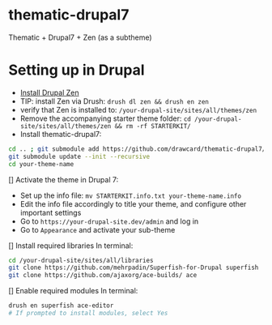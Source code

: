 # thematic-drupal7
Thematic + Drupal7 + Zen (as a subtheme)

# Setting up in Drupal
* [Install Drupal Zen](https://www.drupal.org/docs/7/themes/zen/installing-zen) 
 * TIP: install Zen via Drush: ```drush dl zen && drush en zen```
 * verify that Zen is installed to: ```/your-drupal-site/sites/all/themes/zen```
* Remove the accompanying starter theme folder: ```cd /your-drupal-site/sites/all/themes/zen && rm -rf STARTERKIT/```
* Install thematic-drupal7: 
```bash
cd .. ; git submodule add https://github.com/drawcard/thematic-drupal7/ your-theme-name
git submodule update --init --recursive
cd your-theme-name 
```
[] Activate the theme in Drupal 7:
 * Set up the info file: ```mv STARTERKIT.info.txt your-theme-name.info```
 * Edit the info file accordingly to title your theme, and configure other important settings
 * Go to ```https://your-drupal-site.dev/admin``` and log in
 * Go to ```Appearance``` and activate your sub-theme
 
[] Install required libraries
In terminal:
```bash
cd /your-drupal-site/sites/all/libraries
git clone https://github.com/mehrpadin/Superfish-for-Drupal superfish
git clone https://github.com/ajaxorg/ace-builds/ ace
```

[] Enable required modules
In terminal:
```bash
drush en superfish ace-editor
# If prompted to install modules, select Yes
```